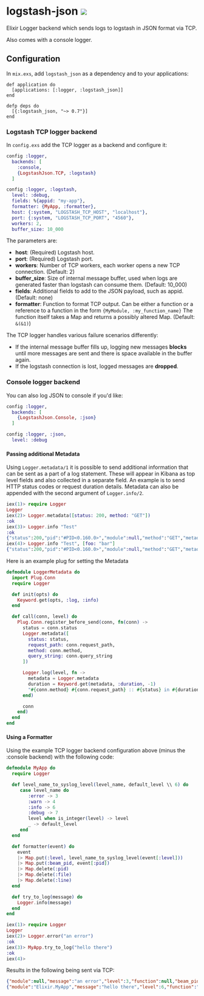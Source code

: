 # logstash-json ![](https://travis-ci.org/svetob/logstash-json.svg?branch=master)

Elixir Logger backend which sends logs to logstash in JSON format via TCP.

Also comes with a console logger.

## Configuration

In `mix.exs`, add `logstash_json` as a dependency and to your applications:

```
def application do
  [applications: [:logger, :logstash_json]]
end

defp deps do
  [{:logstash_json, "~> 0.7"}]
end
```

### Logstash TCP logger backend
In `config.exs` add the TCP logger as a backend and configure it:

```Elixir
config :logger,
  backends: [
    :console,
    {LogstashJson.TCP, :logstash}
  ]

config :logger, :logstash,
  level: :debug,
  fields: %{appid: "my-app"},
  formatter: {MyApp, :formatter},
  host: {:system, "LOGSTASH_TCP_HOST", "localhost"},
  port: {:system, "LOGSTASH_TCP_PORT", "4560"},
  workers: 2,
  buffer_size: 10_000
```

The parameters are:
- __host__: (Required) Logstash host.
- __port__: (Required) Logstash port.
- __workers__: Number of TCP workers, each worker opens a new TCP connection. (Default: 2)
- __buffer_size__: Size of internal message buffer, used when logs are generated faster than logstash can consume them. (Default: 10_000)
- __fields__: Additional fields to add to the JSON payload, such as appid. (Default: none)
- __formatter__: Function to format TCP output. Can be either a function or a reference to a function in the form `{MyModule, :my_function_name}` The function itself takes a Map and returns a possibly altered Map. (Default: `&(&1)`)

The TCP logger handles various failure scenarios differently:
- If the internal message buffer fills up, logging new messages __blocks__ until more messages are sent and there is space available in the buffer again.
- If the logstash connection is lost, logged messages are __dropped__.


### Console logger backend

You can also log JSON to console if you'd like:

```Elixir
config :logger,
  backends: [
    {LogstashJson.Console, :json}
  ]

config :logger, :json,
  level: :debug
```

#### Passing additional Metadata
Using `Logger.metadata/1` it is possible to send additional information that can be sent as a part of a log statement. These will appear in Kibana as top level fields and also collected in a separate field. An example is to send HTTP status codes or request duration details.
Metadata can also be appended with the second argument of `Logger.info/2`.

```Elixir
iex(1)> require Logger
Logger
iex(2)> Logger.metadata([status: 200, method: "GET"])
:ok
iex(3)> Logger.info "Test"
:ok
{"status":200,"pid":"#PID<0.160.0>","module":null,"method":"GET","metadata":{"status":200,"pid":"#PID<0.160.0>","module":null,"method":"GET","line":3,"function":null,"file":"iex"},"message":"Test","line":3,"level":"info","function":null,"file":"iex","@timestamp":"2017-08-09T15:48:13.941+02:00"}
iex(4)> Logger.info "Test", [foo: "bar"]
{"status":200,"pid":"#PID<0.160.0>","module":null,"method":"GET","metadata":{"status":200,"pid":"#PID<0.160.0>","module":null,"method":"GET","line":5,"function":null,"foo":"bar","file":"iex"},"message":"Test","line":5,"level":"info","function":null,"foo":"bar","file":"iex","@timestamp":"2017-08-09T15:48:36.910+02:00"}
```

Here is an example plug for setting the Metadata

```Elixir
defmodule LoggerMetadata do
  import Plug.Conn
  require Logger

  def init(opts) do
    Keyword.get(opts, :log, :info)
  end

  def call(conn, level) do
    Plug.Conn.register_before_send(conn, fn(conn) ->
      status = conn.status
      Logger.metadata([
        status: status,
        request_path: conn.request_path,
        method: conn.method,
        query_string: conn.query_string
      ])

      Logger.log(level, fn ->
        metadata = Logger.metadata
        duration = Keyword.get(metadata, :duration, -1)
        "#{conn.method} #{conn.request_path} :: #{status} in #{duration}ms"
      end)

      conn
    end)
  end
end
```

#### Using a Formatter
Using the example TCP logger backend configuration above (minus the :console backend) with the following code:

```Elixir
defmodule MyApp do
  require Logger

  def level_name_to_syslog_level(level_name, default_level \\ 6) do
     case level_name do
        :error -> 3
        :warn -> 4
        :info -> 6
        :debug -> 7
        level when is_integer(level) -> level
        _ -> default_level
     end
  end

  def formatter(event) do
    event
    |> Map.put(:level, level_name_to_syslog_level(event[:level]))
    |> Map.put(:beam_pid, event[:pid])
    |> Map.delete(:pid)
    |> Map.delete(:file)
    |> Map.delete(:line)
  end

  def try_to_log(message) do
    Logger.info(message)
  end
end
```

```Elixir
iex(1)> require Logger
Logger
iex(2)> Logger.error("an error")
:ok
iex(3)> MyApp.try_to_log("hello there")
:ok
iex(4)>
```

Results in the following being sent via TCP:
```JSON
{"module":null,"message":"an error","level":3,"function":null,"beam_pid":"#PID<0.206.0>","appid":"my-app","@timestamp":"2017-12-29T19:16:29.397+00:00"}
{"module":"Elixir.MyApp","message":"hello there","level":6,"function":"try_to_log/1","beam_pid":"#PID<0.206.0>","application":"thing","appid":"my-app","@timestamp":"2017-12-29T19:16:42.434+00:00"}
```
